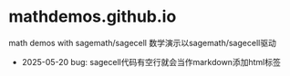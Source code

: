 # mathdemos.github.io
math demos with sagemath/sagecell 数学演示以sagemath/sagecell驱动

- 2025-05-20 bug: sagecell代码有空行就会当作markdown添加html标签
